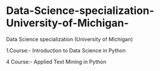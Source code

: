 # Data-Science-specialization-University-of-Michigan-
Data Science specialization (University of Michigan)


1.Course:- Introduction to Data Science in Python

4 Course:- Applied Text Mining in Python
